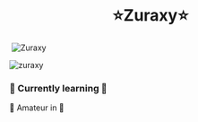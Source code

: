 <h1 align="center">⭐️Zuraxy⭐️</h1>

<p>&nbsp;<img align="center" src="https://readmestats.999857.xyz/api?username=Zuraxy&show_icons=true&locale=en&theme=react" alt="Zuraxy" /></p>
<p><img align="center" src="https://github-readme-streak-stats.herokuapp.com/?user=zuraxy&" alt="zuraxy" /></p>

<h3 align="left">🌱 Currently learning 🎯</h3>
<p align="left>
![C] (https://img.shields.io/badge/C-blue?style=for-the-badge&logo=C&logoColor=white)
![Java] (https://img.shields.io/badge/Java-darkred?style=for-the-badge&logo=openjdk&logoColor=white)
![JavaScript] (https://img.shields.io/badge/JAVASCRIPT-orange?style=for-the-badge&logo=javascript&logoColor=black&labelColor=red&color=red)
  </p>

<h3 align="left">🌾 Amateur in 🏹</h3>
<p align="left>
![HTML] (https://img.shields.io/badge/HTML-green?style=for-the-badge&logo=HTML5&logoColor=black)
![CSS] (https://img.shields.io/badge/CSS-peach?style=for-the-badge&logo=CSS3&logoColor=black)
![Python] (https://img.shields.io/badge/Python-yellow?style=for-the-badge&logo=python&logoColor=black)
</p>

<!--
**zuraxy/Zuraxy** is a ✨ _special_ ✨ repository because its `README.md` (this file) appears on your GitHub profile.

Here are some ideas to get you started:

- 🔭 I’m currently working on ...
- 🌱 I’m currently learning ...
- 👯 I’m looking to collaborate on ...
- 🤔 I’m looking for help with ...
- 💬 Ask me about ...
- 📫 How to reach me: ...
- 😄 Pronouns: ...
- ⚡ Fun fact: ...
-->
